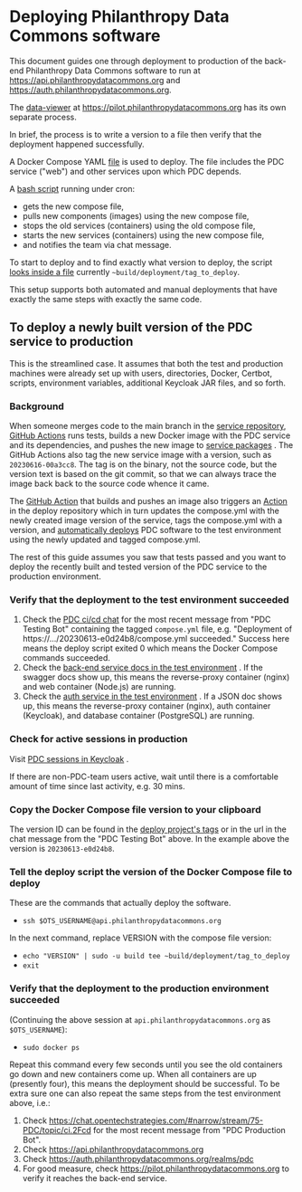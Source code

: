 # Deploying Philanthropy Data Commons software

This document guides one through deployment to production of the back-end
Philanthropy Data Commons software to run at
https://api.philanthropydatacommons.org and
https://auth.philanthropydatacommons.org.

The [data-viewer](https://github.com/PhilanthropyDataCommons/data-viewer/) at
https://pilot.philanthropydatacommons.org has its own separate process.

In brief, the process is to write a version to a file then verify that the
deployment happened successfully.

A Docker Compose YAML
[file](https://github.com/PhilanthropyDataCommons/deploy/blob/main/compose.yml)
is used to deploy. The file includes the PDC service ("web") and other services
upon which PDC depends.

A
[bash script](https://github.com/PhilanthropyDataCommons/deploy/blob/main/deploy.sh)
running under cron:
 - gets the new compose file,
 - pulls new components (images) using the new compose file,
 - stops the old services (containers) using the old compose file,
 - starts the new services (containers) using the new compose file,
 - and notifies the team via chat message.

To start to deploy and to find exactly what version to deploy, the script
[looks inside a file](https://github.com/PhilanthropyDataCommons/deploy/blob/e0d24b8a19ee563938f8211bca0485a97ff1a6e9/deploy.sh#L90)
currently `~build/deployment/tag_to_deploy`.

This setup supports both automated and manual deployments that have exactly the
same steps with exactly the same code.

## To deploy a newly built version of the PDC service to production

This is the streamlined case. It assumes that both the test and production
machines were already set up with users, directories, Docker, Certbot, scripts,
environment variables, additional Keycloak JAR files, and so forth.

### Background

When someone merges code to the main branch in the
[service repository](https://github.com/PhilanthropyDataCommons/service),
[GitHub Actions](https://github.com/PhilanthropyDataCommons/service/tree/main/.github/workflows)
runs tests, builds a new Docker image with the PDC service and its dependencies,
and pushes the new image to 
[service packages](https://github.com/PhilanthropyDataCommons/service/pkgs/container/service)
. The GitHub Actions also tag the new service image with a version, such as
`20230616-00a3cc8`. The tag is on the binary, not the source code, but the
version text is based on the git commit, so that we can always trace the image
back back to the source code whence it came.

The
[GitHub Action](https://github.com/PhilanthropyDataCommons/service/blob/cd2e2a4c39d87479f7b145a9163e155ede7676f2/.github/workflows/build.yml#L46)
that builds and pushes an image also triggers an
[Action](https://github.com/PhilanthropyDataCommons/deploy/blob/main/.github/workflows/update-service-image.yml)
in the deploy repository which in turn updates the compose.yml with the
newly created image version of the service, tags the compose.yml with a
version, and
[automatically deploys](https://github.com/PhilanthropyDataCommons/deploy/blob/e0d24b8a19ee563938f8211bca0485a97ff1a6e9/.github/workflows/send-tag-to-machine.yml#L22)
PDC software to the test environment using the newly updated and tagged
compose.yml.

The rest of this guide assumes you saw that tests passed and you want to deploy
the recently built and tested version of the PDC service to the production
environment.

### Verify that the deployment to the test environment succeeded

1. Check the
[PDC ci/cd chat](https://chat.opentechstrategies.com/#narrow/stream/75-PDC/topic/ci.2Fcd)
for the most recent message from "PDC Testing Bot" containing the tagged
`compose.yml` file, e.g. "Deployment of https://.../20230613-e0d24b8/compose.yml
succeeded." Success here means the deploy script exited 0 which means the Docker
Compose commands succeeded.
2. Check the
[back-end service docs in the test environment](https://api-test.philanthropydatacommons.org)
. If the swagger docs show up, this means the reverse-proxy container (nginx)
and web container (Node.js) are running.
3. Check the
[auth service in the test environment](https://auth-test.philanthropydatacommons.org/realms/pdc)
. If a JSON doc shows up, this means the reverse-proxy container (nginx), auth
container (Keycloak), and database container (PostgreSQL) are running.

### Check for active sessions in production

Visit
[PDC sessions in Keycloak](https://auth.philanthropydatacommons.org/admin/master/console/#/pdc/sessions)
.

If there are non-PDC-team users active, wait until there is a comfortable amount
of time since last activity, e.g. 30 mins.

### Copy the Docker Compose file version to your clipboard

The version ID can be found in the
[deploy project's tags](https://github.com/PhilanthropyDataCommons/deploy/tags)
or in the url in the chat message from the "PDC Testing Bot" above. In the
example above the version is `20230613-e0d24b8`.

### Tell the deploy script the version of the Docker Compose file to deploy

These are the commands that actually deploy the software.

 - `ssh $OTS_USERNAME@api.philanthropydatacommons.org`

In the next command, replace VERSION with the compose file version:

 - `echo "VERSION" | sudo -u build tee ~build/deployment/tag_to_deploy`
 - `exit`

### Verify that the deployment to the production environment succeeded

(Continuing the above session at `api.philanthropydatacommons.org` as
`$OTS_USERNAME`):
 - `sudo docker ps`

Repeat this command every few seconds until you see the old containers go down
and new containers come up. When all containers are up (presently four), this
means the deployment should be successful. To be extra sure one can also repeat
the same steps from the test environment above, i.e.:

1. Check https://chat.opentechstrategies.com/#narrow/stream/75-PDC/topic/ci.2Fcd
for the most recent message from "PDC Production Bot".
2. Check https://api.philanthropydatacommons.org
3. Check https://auth.philanthropydatacommons.org/realms/pdc
4. For good measure, check https://pilot.philanthropydatacommons.org to verify
it reaches the back-end service.
